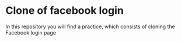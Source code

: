 <h1>Clone of facebook login</h1>
<p>
In this repository you will find a practice, which consists of cloning the Facebook login page</p>
